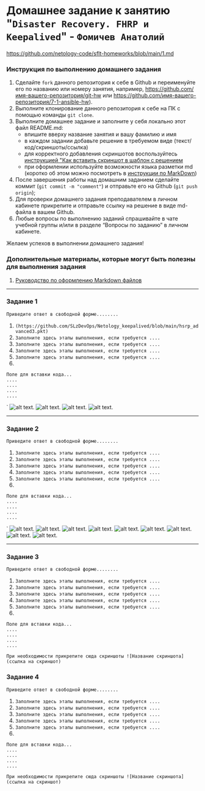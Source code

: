 # Домашнее задание к занятию "`Disaster Recovery. FHRP и Keepalived`" - `Фомичев Анатолий`

https://github.com/netology-code/sflt-homeworks/blob/main/1.md

### Инструкция по выполнению домашнего задания

   1. Сделайте `fork` данного репозитория к себе в Github и переименуйте его по названию или номеру занятия, например, https://github.com/имя-вашего-репозитория/git-hw или  https://github.com/имя-вашего-репозитория/7-1-ansible-hw).
   2. Выполните клонирование данного репозитория к себе на ПК с помощью команды `git clone`.
   3. Выполните домашнее задание и заполните у себя локально этот файл README.md:
      - впишите вверху название занятия и вашу фамилию и имя
      - в каждом задании добавьте решение в требуемом виде (текст/код/скриншоты/ссылка)
      - для корректного добавления скриншотов воспользуйтесь [инструкцией "Как вставить скриншот в шаблон с решением](https://github.com/netology-code/sys-pattern-homework/blob/main/screen-instruction.md)
      - при оформлении используйте возможности языка разметки md (коротко об этом можно посмотреть в [инструкции  по MarkDown](https://github.com/netology-code/sys-pattern-homework/blob/main/md-instruction.md))
   4. После завершения работы над домашним заданием сделайте коммит (`git commit -m "comment"`) и отправьте его на Github (`git push origin`);
   5. Для проверки домашнего задания преподавателем в личном кабинете прикрепите и отправьте ссылку на решение в виде md-файла в вашем Github.
   6. Любые вопросы по выполнению заданий спрашивайте в чате учебной группы и/или в разделе “Вопросы по заданию” в личном кабинете.
   
Желаем успехов в выполнении домашнего задания!
   
### Дополнительные материалы, которые могут быть полезны для выполнения задания

1. [Руководство по оформлению Markdown файлов](https://gist.github.com/Jekins/2bf2d0638163f1294637#Code)

---

### Задание 1

`Приведите ответ в свободной форме........`



1. `(https://github.com/SLzDevOps/Netology_keepalived/blob/main/hsrp_advanced3.pkt)`
2. `Заполните здесь этапы выполнения, если требуется ....`
3. `Заполните здесь этапы выполнения, если требуется ....`
4. `Заполните здесь этапы выполнения, если требуется ....`
5. `Заполните здесь этапы выполнения, если требуется ....`
6. 

```
Поле для вставки кода...
....
....
....
....
```

`
![alt text](https://github.com/SLzDevOps/Netology_keepalived/blob/main/Screenshot_530.png).
![alt text](https://github.com/SLzDevOps/Netology_keepalived/blob/main/Screenshot_531.png).
![alt text](https://github.com/SLzDevOps/Netology_keepalived/blob/main/Screenshot_532.png).
![alt text](https://github.com/SLzDevOps/Netology_keepalived/blob/main/Screenshot_533.png).


---

### Задание 2

`Приведите ответ в свободной форме........`

1. `Заполните здесь этапы выполнения, если требуется ....`
2. `Заполните здесь этапы выполнения, если требуется ....`
3. `Заполните здесь этапы выполнения, если требуется ....`
4. `Заполните здесь этапы выполнения, если требуется ....`
5. `Заполните здесь этапы выполнения, если требуется ....`
6. 

```
Поле для вставки кода...
....
....
....
....
```

`
![alt text](https://github.com/SLzDevOps/netology-zabbix-hw8-03/blob/main/screenshot/Screenshot_516.png).
![alt text](https://github.com/SLzDevOps/netology-zabbix-hw8-03/blob/main/screenshot/Screenshot_516.png).
![alt text](https://github.com/SLzDevOps/netology-zabbix-hw8-03/blob/main/screenshot/Screenshot_516.png).
![alt text](https://github.com/SLzDevOps/netology-zabbix-hw8-03/blob/main/screenshot/Screenshot_516.png).
![alt text](https://github.com/SLzDevOps/netology-zabbix-hw8-03/blob/main/screenshot/Screenshot_516.png).
![alt text](https://github.com/SLzDevOps/netology-zabbix-hw8-03/blob/main/screenshot/Screenshot_516.png).
![alt text](https://github.com/SLzDevOps/netology-zabbix-hw8-03/blob/main/screenshot/Screenshot_516.png).
![alt text](https://github.com/SLzDevOps/netology-zabbix-hw8-03/blob/main/screenshot/Screenshot_516.png).
![alt text](https://github.com/SLzDevOps/netology-zabbix-hw8-03/blob/main/screenshot/Screenshot_516.png).

---

### Задание 3

`Приведите ответ в свободной форме........`

1. `Заполните здесь этапы выполнения, если требуется ....`
2. `Заполните здесь этапы выполнения, если требуется ....`
3. `Заполните здесь этапы выполнения, если требуется ....`
4. `Заполните здесь этапы выполнения, если требуется ....`
5. `Заполните здесь этапы выполнения, если требуется ....`
6. 

```
Поле для вставки кода...
....
....
....
....
```

`При необходимости прикрепитe сюда скриншоты
![Название скриншота](ссылка на скриншот)`

### Задание 4

`Приведите ответ в свободной форме........`

1. `Заполните здесь этапы выполнения, если требуется ....`
2. `Заполните здесь этапы выполнения, если требуется ....`
3. `Заполните здесь этапы выполнения, если требуется ....`
4. `Заполните здесь этапы выполнения, если требуется ....`
5. `Заполните здесь этапы выполнения, если требуется ....`
6. 

```
Поле для вставки кода...
....
....
....
....
```

`При необходимости прикрепитe сюда скриншоты
![Название скриншота](ссылка на скриншот)`

